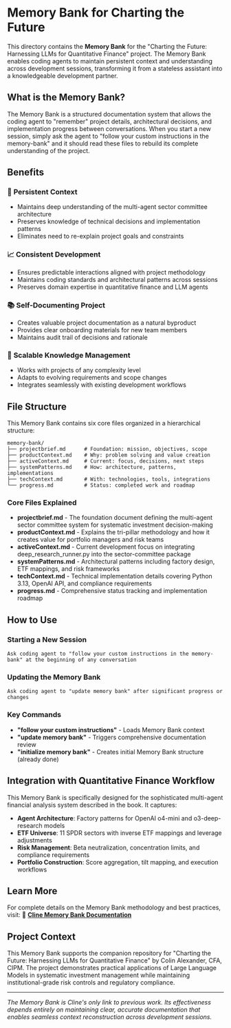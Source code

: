# Memory Bank for Charting the Future

This directory contains the **Memory Bank** for the "Charting the Future: Harnessing LLMs for Quantitative Finance" project. The Memory Bank enables coding agents to maintain persistent context and understanding across development sessions, transforming it from a stateless assistant into a knowledgeable development partner.

## What is the Memory Bank?

The Memory Bank is a structured documentation system that allows the coding agent to "remember" project details, architectural decisions, and implementation progress between conversations. When you start a new session, simply ask the agent to "follow your custom instructions in the memory-bank" and it should read these files to rebuild its complete understanding of the project.

## Benefits

### 🧠 **Persistent Context**
- Maintains deep understanding of the multi-agent sector committee architecture
- Preserves knowledge of technical decisions and implementation patterns
- Eliminates need to re-explain project goals and constraints

### 📈 **Consistent Development**
- Ensures predictable interactions aligned with project methodology
- Maintains coding standards and architectural patterns across sessions
- Preserves domain expertise in quantitative finance and LLM agents

### 📚 **Self-Documenting Project**
- Creates valuable project documentation as a natural byproduct
- Provides clear onboarding materials for new team members
- Maintains audit trail of decisions and rationale

### 🔄 **Scalable Knowledge Management**
- Works with projects of any complexity level
- Adapts to evolving requirements and scope changes
- Integrates seamlessly with existing development workflows

## File Structure

This Memory Bank contains six core files organized in a hierarchical structure:

```
memory-bank/
├── projectbrief.md      # Foundation: mission, objectives, scope
├── productContext.md    # Why: problem solving and value creation
├── activeContext.md     # Current: focus, decisions, next steps
├── systemPatterns.md    # How: architecture, patterns, implementations
├── techContext.md       # With: technologies, tools, integrations
└── progress.md          # Status: completed work and roadmap
```

### Core Files Explained

- **projectbrief.md** - The foundation document defining the multi-agent sector committee system for systematic investment decision-making
- **productContext.md** - Explains the tri-pillar methodology and how it creates value for portfolio managers and risk teams
- **activeContext.md** - Current development focus on integrating deep_research_runner.py into the sector-committee package
- **systemPatterns.md** - Architectural patterns including factory design, ETF mappings, and risk frameworks
- **techContext.md** - Technical implementation details covering Python 3.13, OpenAI API, and compliance requirements
- **progress.md** - Comprehensive status tracking and implementation roadmap

## How to Use

### Starting a New Session
```
Ask coding agent to "follow your custom instructions in the memory-bank" at the beginning of any conversation
```

### Updating the Memory Bank
```
Ask coding agent to "update memory bank" after significant progress or changes
```

### Key Commands
- **"follow your custom instructions"** - Loads Memory Bank context
- **"update memory bank"** - Triggers comprehensive documentation review
- **"initialize memory bank"** - Creates initial Memory Bank structure (already done)

## Integration with Quantitative Finance Workflow

This Memory Bank is specifically designed for the sophisticated multi-agent financial analysis system described in the book. It captures:

- **Agent Architecture**: Factory patterns for OpenAI o4-mini and o3-deep-research models
- **ETF Universe**: 11 SPDR sectors with inverse ETF mappings and leverage adjustments
- **Risk Management**: Beta neutralization, concentration limits, and compliance requirements
- **Portfolio Construction**: Score aggregation, tilt mapping, and execution workflows

## Learn More

For complete details on the Memory Bank methodology and best practices, visit:
📖 **[Cline Memory Bank Documentation](https://docs.cline.bot/prompting/cline-memory-bank)**

## Project Context

This Memory Bank supports the companion repository for "Charting the Future: Harnessing LLMs for Quantitative Finance" by Colin Alexander, CFA, CIPM. The project demonstrates practical applications of Large Language Models in systematic investment management while maintaining institutional-grade risk controls and regulatory compliance.

---

*The Memory Bank is Cline's only link to previous work. Its effectiveness depends entirely on maintaining clear, accurate documentation that enables seamless context reconstruction across development sessions.*
